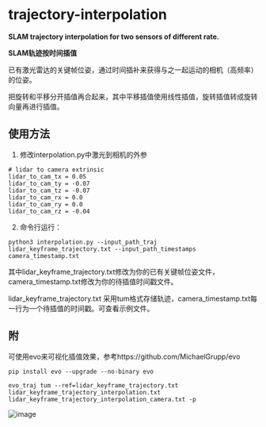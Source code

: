 # trajectory-interpolation
**SLAM trajectory interpolation for two sensors of different rate.** 

**SLAM轨迹按时间插值**

已有激光雷达的关键帧位姿，通过时间插补来获得与之一起运动的相机（高频率）的位姿。

把旋转和平移分开插值再合起来，其中平移插值使用线性插值，旋转插值转成旋转向量再进行插值。

## 使用方法
1. 修改interpolation.py中激光到相机的外参

```
# lidar to camera extrinsic
lidar_to_cam_tx = 0.05
lidar_to_cam_ty = -0.07
lidar_to_cam_tz = -0.07
lidar_to_cam_rx = 0.0
lidar_to_cam_ry = 0.0
lidar_to_cam_rz = -0.04
```
2. 命令行运行：
```
python3 interpolation.py --input_path_traj lidar_keyframe_trajectory.txt --input_path_timestamps camera_timestamp.txt 

```
其中lidar_keyframe_trajectory.txt修改为你的已有关键帧位姿文件，camera_timestamp.txt修改为你的待插值时间戳文件。

lidar_keyframe_trajectory.txt 采用tum格式存储轨迹，camera_timestamp.txt每一行为一个待插值的时间戳。可查看示例文件。

## 附
可使用evo来可视化插值效果，参考https://github.com/MichaelGrupp/evo
```
pip install evo --upgrade --no-binary evo
```
```
evo_traj tum --ref=lidar_keyframe_trajectory.txt lidar_keyframe_trajectory_interpolation.txt lidar_keyframe_trajectory_interpolation_camera.txt -p
```
![image](https://user-images.githubusercontent.com/78134664/171151772-f929af32-71a3-491f-b0f4-2f4bc477cee2.png)

